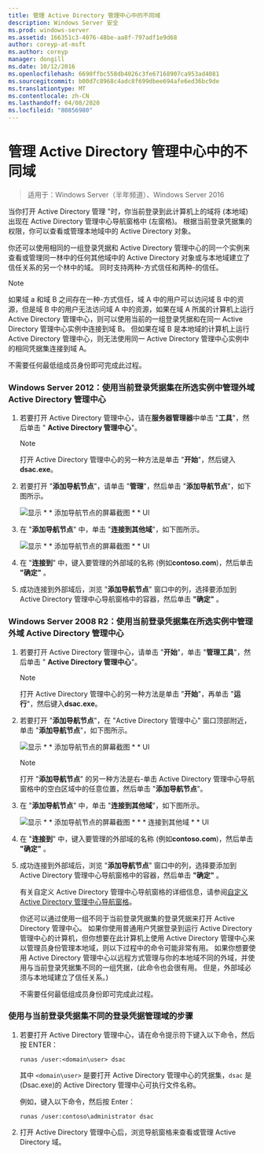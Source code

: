 ```yaml
---
title: 管理 Active Directory 管理中心中的不同域
description: Windows Server 安全
ms.prod: windows-server
ms.assetid: 166351c3-4076-48be-aa8f-797adf1e9d68
author: coreyp-at-msft
ms.author: coreyp
manager: dongill
ms.date: 10/12/2016
ms.openlocfilehash: 6690ffbc558db4026c3fe67168907ca953ad4081
ms.sourcegitcommit: b00d7c8968c4adc8f699dbee694afe6ed36bc9de
ms.translationtype: MT
ms.contentlocale: zh-CN
ms.lasthandoff: 04/08/2020
ms.locfileid: "80856980"
---
```

# <a name="manage-different-domains-in-active-directory-administrative-center"></a>管理 Active Directory 管理中心中的不同域

>适用于：Windows Server（半年频道）、Windows Server 2016

  当你打开 Active Directory 管理 "时，你当前登录到此计算机上的域将 \(本地域\) 出现在 Active Directory 管理中心导航窗格中 \(左窗格\)。 根据当前登录凭据集的权限，你可以查看或管理本地域中的 Active Directory 对象。

 你还可以使用相同的一组登录凭据和 Active Directory 管理中心的同一个实例来查看或管理同一林中的任何其他域中的 Active Directory 对象或与本地域建立了信任关系的另一个林中的域。 同时支持两种\-方式信任和两种\-的信任。

> [!NOTE]
>  如果域 a 和域 B 之间存在一种\-方式信任，域 A 中的用户可以访问域 B 中的资源，但是域 B 中的用户无法访问域 A 中的资源，如果在域 A 所属的计算机上运行 Active Directory 管理中心，则可以使用当前的一组登录凭据和在同一 Active Directory 管理中心实例中连接到域 B。 但如果在域 B 是本地域的计算机上运行 Active Directory 管理中心，则无法使用同一 Active Directory 管理中心实例中的相同凭据集连接到域 A。

 不需要任何最低组成员身份即可完成此过程。

### <a name="windows-server-2012-to-manage-a-foreign-domain-in-the-selected-instance-of-active-directory-administrative-center-using-the-current-set-of-logon-credentials"></a>Windows Server 2012：使用当前登录凭据集在所选实例中管理外域 Active Directory 管理中心

1.  若要打开 Active Directory 管理中心，请在**服务器管理器**中单击 "**工具**"，然后单击 " **Active Directory 管理中心**"。

    > [!NOTE]
    >  打开 Active Directory 管理中心的另一种方法是单击 "**开始**"，然后键入**dsac.exe**。

2.  若要打开 "**添加导航节点**"，请单击 "**管理**"，然后单击 "**添加导航节点**"，如下图所示。

     ![显示 * * 添加导航节点的屏幕截图 * * UI](media/ADDS_ADACAddNavNode.gif)

3.  在 "**添加导航节点**" 中，单击 "**连接到其他域**"，如下图所示。

     ![显示 * * 添加导航节点的屏幕截图 * * UI](media/ADDS_ADACConnectToDomain.gif)

4.  在 "**连接到**" 中，键入要管理的外部域的名称 \(例如**contoso.com**\)，然后单击 **"确定"** 。

5.  成功连接到外部域后，浏览 "**添加导航节点**" 窗口中的列，选择要添加到 Active Directory 管理中心导航窗格中的容器，然后单击 **"确定"** 。

### <a name="windows-server-2008-r2-to-manage-a-foreign-domain-in-the-selected-instance-of-active-directory-administrative-center-using-the-current-set-of-logon-credentials"></a>Windows Server 2008 R2：使用当前登录凭据集在所选实例中管理外域 Active Directory 管理中心

1. 若要打开 Active Directory 管理中心，请单击 "**开始**"，单击 "**管理工具**"，然后单击 " **Active Directory 管理中心**"。

   > [!NOTE]
   >  打开 Active Directory 管理中心的另一种方法是单击 "**开始**"，再单击 "**运行**"，然后键入**dsac.exe**。

2. 若要打开 "**添加导航节点**"，在 "Active Directory 管理中心" 窗口顶部附近，单击 "**添加导航节点**"，如下图所示。

    ![显示 * * 添加导航节点的屏幕截图 * * UI](media/click_add_nav_nodes.gif)

   > [!NOTE]
   >  打开 "**添加导航节点**" 的另一种方法是右\-单击 Active Directory 管理中心导航窗格中的空白区域中的任意位置，然后单击 "**添加导航节点**"。

3. 在 "**添加导航节点**" 中，单击 "**连接到其他域**"，如下图所示。

    ![显示 * * 添加导航节点的屏幕截图 * * * 连接到其他域 * * UI](media/add_nav_nodes.gif)

4. 在 "**连接到**" 中，键入要管理的外部域的名称 \(例如**contoso.com**\)，然后单击 **"确定"** 。

5. 成功连接到外部域后，浏览 "**添加导航节点**" 窗口中的列，选择要添加到 Active Directory 管理中心导航窗格中的容器，然后单击 **"确定"** 。

   有关自定义 Active Directory 管理中心导航窗格的详细信息，请参阅[自定义 Active Directory 管理中心导航窗格](customize-the-active-directory-administrative-center-navigation-pane.md)。

   你还可以通过使用一组不同于当前登录凭据集的登录凭据来打开 Active Directory 管理中心。 如果你使用普通用户凭据登录到运行 Active Directory 管理中心的计算机，但你想要在此计算机上使用 Active Directory 管理中心来以管理员身份管理本地域，则以下过程中的命令可能非常有用。 如果你想要使用 Active Directory 管理中心以远程方式管理与你的本地域不同的外域，并使用与当前登录凭据集不同的一组凭据，\(此命令也会很有用。 但是，外部域必须与本地域建立了信任关系。\)

   不需要任何最低组成员身份即可完成此过程。

### <a name="to-manage-a-domain-using-logon-credentials-that-are-different-from-the-current-set-of-logon-credentials"></a>使用与当前登录凭据集不同的登录凭据管理域的步骤

1.  若要打开 Active Directory 管理中心，请在命令提示符下键入以下命令，然后按 ENTER：

     `runas /user:<domain\user> dsac`

     其中 `<domain\user>` 是要打开 Active Directory 管理中心的凭据集，`dsac` 是 \(Dsac.exe\)的 Active Directory 管理中心可执行文件名称。

     例如，键入以下命令，然后按 Enter：

     `runas /user:contoso\administrator dsac`

2.  打开 Active Directory 管理中心后，浏览导航窗格来查看或管理 Active Directory 域。

  

